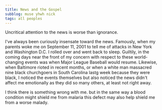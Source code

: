 ```yaml
---
title: News and the Gospel
subblog: muse yhwh nick
tags: all peoples
---
```


Uncritical attention to the news is worse than ignorance.

I've always been curiously insensate toward the news. Famously, when my parents woke me on September 11, 2001 to tell me of attacks in New York and Washington D.C. I rolled over and went back to sleep. Guiltily, in the coming days near the front of my concern with respect to these world-changing events was when Major League Baseball would resume. Likewise, when Baltimore rioted in recent months, or when a white man massacred nine black churchgoers in South Carolina lastg week because they were black, I noticed the events themselves but also noticed the news didn't affect me emotionally as they did so many others, at least not right away.

I think there is something wrong with me. but in the same way a blood condition might shield me from malaria this defect may also help shield me from a worse malady.

<!-- MORE -->



